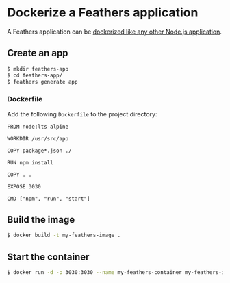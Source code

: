 # Dockerize a Feathers application

A Feathers application can be [dockerized like any other Node.js application](https://nodejs.org/en/docs/guides/nodejs-docker-webapp/).

## Create an app

```sh
$ mkdir feathers-app
$ cd feathers-app/
$ feathers generate app
```

### Dockerfile

Add the following `Dockerfile` to the project directory:

```
FROM node:lts-alpine

WORKDIR /usr/src/app

COPY package*.json ./

RUN npm install

COPY . .

EXPOSE 3030

CMD ["npm", "run", "start"]
```

## Build the image

```sh
$ docker build -t my-feathers-image .
```

## Start the container

```sh
$ docker run -d -p 3030:3030 --name my-feathers-container my-feathers-image 
```
